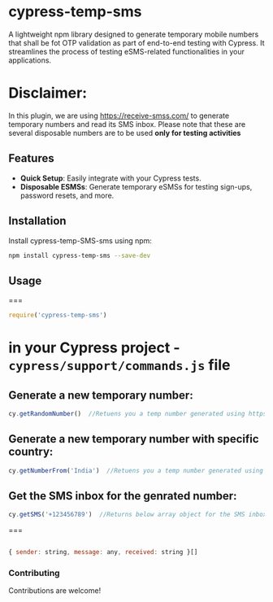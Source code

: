 # cypress-temp-sms
A lightweight npm library designed to generate temporary mobile numbers that shall be fot OTP validation as part of end-to-end testing with Cypress. It streamlines the process of testing eSMS-related functionalities in your applications.

# Disclaimer:
In this plugin, we are using https://receive-smss.com/ to generate temporary numbers and read its SMS inbox. Please note that these are several disposable numbers are to be used **only for testing activities**

## Features

- **Quick Setup**: Easily integrate with your Cypress tests.
- **Disposable ESMSs**: Generate temporary eSMSs for testing sign-ups, password resets, and more.


## Installation

Install cypress-temp-SMS-sms using npm:

```bash 
npm install cypress-temp-sms --save-dev
```

## Usage
===
```javascript
require('cypress-temp-sms')
```
in your Cypress project  - ``cypress/support/commands.js`` file
===
## Generate a new temporary number:

```javascript
cy.getRandomNumber()  //Retuens you a temp number generated using https://receive-smss.com/

``` 
## Generate a new temporary number with specific country:

```javascript
cy.getNumberFrom('India')  //Retuens you a temp number generated using https://receive-smss.com/

``` 

## Get the SMS inbox for the genrated number:

```javascript
cy.getSMS('+123456789')  //Returns below array object for the SMS inbox data. 
```
===

```javascript

{ sender: string, message: any, received: string }[]

```

### Contributing
Contributions are welcome!
